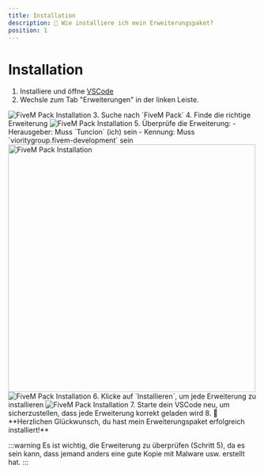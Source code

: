 ```yaml
---
title: Installation
description: 🔧 Wie installiere ich mein Erweiterungspaket?
position: 1
---
```


# Installation
1. Installiere und öffne [VSCode](https://code.visualstudio.com/)
2. Wechsle zum Tab "Erweiterungen" in der linken Leiste. 
<img src="/img/vscode-fivem-pack/installation_1.png" alt="FiveM Pack Installation" />
3. Suche nach `FiveM Pack`
4. Finde die richtige Erweiterung
<img src="/img/vscode-fivem-pack/installation_2.png" alt="FiveM Pack Installation" />
5. Überprüfe die Erweiterung:
   - Herausgeber: Muss `Tuncion` (ich) sein
   - Kennung: Muss `vioritygroup.fivem-development` sein
   <img width="500" src="/img/vscode-fivem-pack/installation_3.png" alt="FiveM Pack Installation" />
   <img src="/img/vscode-fivem-pack/installation_4.png" alt="FiveM Pack Installation" />
6. Klicke auf `Installieren`, um jede Erweiterung zu installieren
<img src="/img/vscode-fivem-pack/installation_5.png" alt="FiveM Pack Installation" />
7. Starte dein VSCode neu, um sicherzustellen, dass jede Erweiterung korrekt geladen wird
8. 🎉 **Herzlichen Glückwunsch, du hast mein Erweiterungspaket erfolgreich installiert!**

:::warning
Es ist wichtig, die Erweiterung zu überprüfen (Schritt 5), da es sein kann, dass jemand anders eine gute Kopie mit Malware usw. erstellt hat.
:::